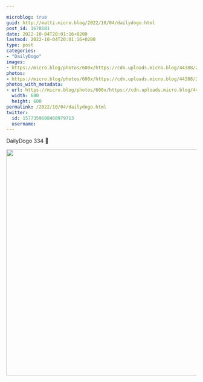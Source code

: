 ```yaml
---

microblog: true
guid: http://matti.micro.blog/2022/10/04/dailydogo.html
post_id: 1678181
date: 2022-10-04T20:01:16+0200
lastmod: 2022-10-04T20:01:16+0200
type: post
categories:
- "DailyDogo"
images:
- https://micro.blog/photos/600x/https://cdn.uploads.micro.blog/44388/2022/76b675dead.jpg
photos:
- https://micro.blog/photos/600x/https://cdn.uploads.micro.blog/44388/2022/76b675dead.jpg
photos_with_metadata:
- url: https://micro.blog/photos/600x/https://cdn.uploads.micro.blog/44388/2022/76b675dead.jpg
  width: 600
  height: 600
permalink: /2022/10/04/dailydogo.html
twitter:
  id: 1577359608468979713
  username:
---
```

DailyDogo 334 🐶

<img src="https://micro.blog/photos/600x/https://blog.martin-haehnel.de/uploads/2022/76b675dead.jpg" width="600" height="600" alt="" />
